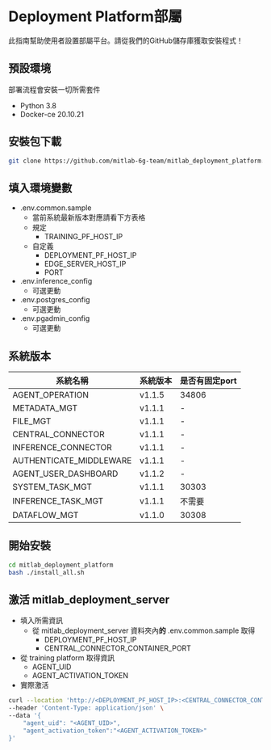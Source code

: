 # Deployment Platform部屬
此指南幫助使用者設置部屬平台。請從我們的GitHub儲存庫獲取安裝程式！

## 預設環境
部署流程會安裝一切所需套件

- Python 3.8
- Docker-ce 20.10.21

## 安裝包下載
```bash
git clone https://github.com/mitlab-6g-team/mitlab_deployment_platform.git
```

## 填入環境變數
- .env.common.sample
    - 當前系統最新版本對應請看下方表格
    - 規定
        - TRAINING_PF_HOST_IP
    - 自定義
        - DEPLOYMENT_PF_HOST_IP
        - EDGE_SERVER_HOST_IP
        - PORT
- .env.inference_config
    - 可選更動
- .env.postgres_config
    - 可選更動
- .env.pgadmin_config
    - 可選更動

## 系統版本
| 系統名稱 | 系統版本 | 是否有固定port |
| --- | --- | --- |
| AGENT_OPERATION | v1.1.5 | 34806 |
| METADATA_MGT | v1.1.1 | - |
| FILE_MGT | v1.1.1 | - |
| CENTRAL_CONNECTOR | v1.1.1 | - |
| INFERENCE_CONNECTOR | v1.1.1 | - |
| AUTHENTICATE_MIDDLEWARE | v1.1.1 | - |
| AGENT_USER_DASHBOARD | v1.1.2 | - |
| SYSTEM_TASK_MGT | v1.1.1 | 30303 |
| INFERENCE_TASK_MGT | v1.1.1 | 不需要 |
| DATAFLOW_MGT | v1.1.0 | 30308 |

## 開始安裝
```bash
cd mitlab_deployment_platform
bash ./install_all.sh
```

## 激活 mitlab_deployment_server
- 填入所需資訊
    - 從 mitlab_deployment_server 資料夾內**的** .env.common.sample 取得
        - DEPLOYMENT_PF_HOST_IP
        - CENTRAL_CONNECTOR_CONTAINER_PORT
- 從 training platform 取得資訊
    - AGENT_UID
    - AGENT_ACTIVATION_TOKEN
- 實際激活
```bash
curl --location 'http://<DEPLOYMENT_PF_HOST_IP>:<CENTRAL_CONNECTOR_CONTAINER_PORT>/api/v1.1.1/central_operation/AgentLifeManager/init' \
--header 'Content-Type: application/json' \
--data '{
	"agent_uid": "<AGENT_UID>",
	"agent_activation_token":"<AGENT_ACTIVATION_TOKEN>"
}'
```


